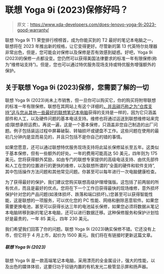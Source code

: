 # 联想 Yoga 9i (2023)保修好吗？

> 原文：<https://www.xda-developers.com/does-lenovo-yoga-9i-2023-good-warranty/>

联想 Yoga 9i T1 荣登排行榜榜首，成为你能买到的 T2 最好的笔记本电脑之一，联想将在 2023 年推出新的规格，让它变得更好。尽管新的第 13 代英特尔处理器非常出色，但是，您可能会对保修以及保修是否有效感到疑惑。好吧，Yoga 9i (2023)的保修一点都没变。您仍然可以获得美国法律要求的标准一年有限保修(称为“维修站支持”)。但是，您也可以通过特优服务现场支持或特优服务增强额外的保护。

## 关于联想 Yoga 9i (2023)保修，您需要了解的一切

联想 Yoga 9i (2023)尚未上市销售，但一旦你可以购买它，你的购买将附带联想的标准一年有限保修。联想在其网站上有这个详细的[，并且碰巧称之为“仓库支持”这与您从其他一些](https://support.lenovo.com/us/en/solutions/ht505088-product-warranty-and-other-agreements)[最好的联想笔记本电脑](https://www.xda-developers.com/best-lenovo-laptops/)获得的支持是一样的，因为它只涵盖部件和人工，以及硬件问题的基本电话支持。维修也将通过运送到联想维修站来完成(联想承担运费)。再说一遍，这是一个基本保修，只涵盖非您自己制造的出厂问题。例子包括装运过程中屏幕破裂、转轴损坏或键盘不工作。这些问题在使用的最初几分钟内是显而易见的，并且只包括不是你自己的错的事情。

如果您愿意，还可以通过联想特优服务现场支持将此延长保修延长至五年。这类似于基本保修，但有一些额外的好处。一年的费用可能高达 50 美元，四年则为 175 美元。您将获得额外奖励，如由专门的联想专家提供的高级电话支持、由优先部件和人工在您的位置进行的更快的维修，以及联想所谓的“全面的硬件和软件支持”,其中包括操作方法问题和其他常见问题。你甚至可以每年进行一次电脑健康检查。

为了获得最好的保护，我们建议您购买联想高级护理增强版。这包括了前两层的所有优点，而且是最好的优点。您将在下一个工作日获得最快的现场维修，意外损坏保护针对您的产品问题(如液体损坏、跌落和端口损坏)。)您甚至可以获得智能性能，这是联想的一项服务，可以优化您的 PC 性能、网络和删除恶意软件。如果您需要更换电池，甚至可以获得长达三年的电池延长保修，如果您必须将数据从笔记本电脑转移到新的笔记本电脑，还可以进行数据迁移。这种保修服务和保护计划恰好是最贵的，一年 85 美元，四年 230 美元。

我们希望我们回答了你的问题。联想 Yoga 9i (2023)确实保修不错。它还没有上市，但它将于 4 月上市，起价为 1500 美元。我们将在有链接时更新这篇文章。

##### 联想 Yoga 9i (2023)

联想 Yoga 9i 是一款高端笔记本电脑，采用漂亮的全金属设计，强大的性能，以及出色的媒体体验，这要归功于铰链内置的有机发光二极管显示屏和扬声器。
